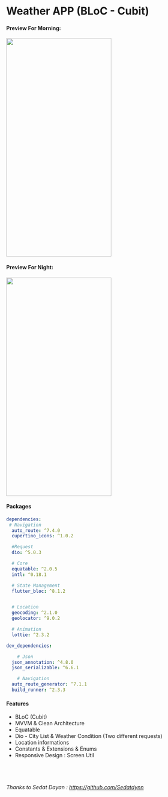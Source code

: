 # Weather APP (BLoC - Cubit)
#### Preview For Morning: 
<img src="https://github.com/githuseyingur/weather_app_cubit/assets/120099096/2da8db57-24da-49ba-90b9-e00c87656665"  width="280" height ="580">

#### Preview For Night: 
<img src="https://github.com/githuseyingur/weather_app_cubit/assets/120099096/a8b642cb-1809-40ac-906a-2d60bb1f955d"  width="280" height ="580">




#### Packages
```yaml
dependencies:
 # Navigation
  auto_route: ^7.4.0
  cupertino_icons: ^1.0.2

  #Request
  dio: ^5.0.3

  # Core
  equatable: ^2.0.5
  intl: ^0.18.1

  # State Management
  flutter_bloc: ^8.1.2


  # Location
  geocoding: ^2.1.0
  geolocator: ^9.0.2

  # Animation
  lottie: ^2.3.2

dev_dependencies:

    # Json
  json_annotation: ^4.8.0
  json_serializable: ^6.6.1

    # Navigation
  auto_route_generator: ^7.1.1
  build_runner: ^2.3.3
```

#### Features
- BLoC (Cubit)
- MVVM & Clean Architecture
- Equatable
- Dio - City List & Weather Condition (Two different requests)
- Location informations
- Constants & Extensions & Enums
- Responsive Design : Screen Util

<br><br>

###### Thanks to Sedat Dayan : https://github.com/Sedatdynn

